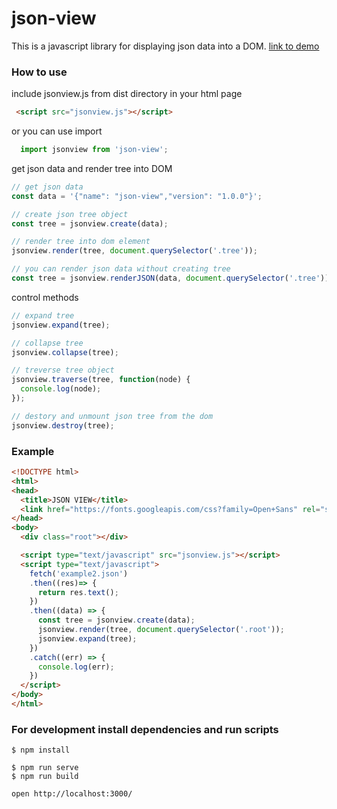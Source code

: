 # json-view
This is a javascript library for displaying json data into a DOM. [link to demo](http://pgrabovets.github.io/json-view/)

### How to use
include jsonview.js from dist directory in your html page
```html
 <script src="jsonview.js"></script>
```
or you can use import
```javascript
  import jsonview from 'json-view';
```

get json data and render tree into DOM
```javascript
// get json data
const data = '{"name": "json-view","version": "1.0.0"}';

// create json tree object
const tree = jsonview.create(data);

// render tree into dom element
jsonview.render(tree, document.querySelector('.tree'));

// you can render json data without creating tree
const tree = jsonview.renderJSON(data, document.querySelector('.tree'));
```

control methods
```javascript
// expand tree
jsonview.expand(tree);

// collapse tree
jsonview.collapse(tree);

// treverse tree object
jsonview.traverse(tree, function(node) {
  console.log(node);
});

// destory and unmount json tree from the dom
jsonview.destroy(tree);
```

### Example
```html
<!DOCTYPE html>
<html>
<head>
  <title>JSON VIEW</title>
  <link href="https://fonts.googleapis.com/css?family=Open+Sans" rel="stylesheet">
</head>
<body>
  <div class="root"></div>

  <script type="text/javascript" src="jsonview.js"></script>
  <script type="text/javascript">
    fetch('example2.json')
    .then((res)=> {
      return res.text();
    })
    .then((data) => {
      const tree = jsonview.create(data);
      jsonview.render(tree, document.querySelector('.root'));
      jsonview.expand(tree);
    })
    .catch((err) => {
      console.log(err);
    })
  </script>
</body>
</html>

```

### For development install dependencies and run scripts
```
$ npm install

$ npm run serve
$ npm run build

open http://localhost:3000/
```
